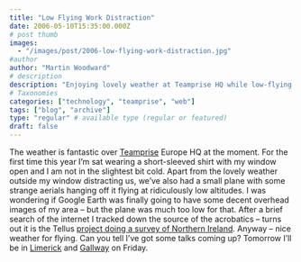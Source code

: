 ```yaml
---
title: "Low Flying Work Distraction"
date: 2006-05-10T15:35:00.000Z
# post thumb
images:
  - "/images/post/2006-low-flying-work-distraction.jpg"
#author
author: "Martin Woodward"
# description
description: "Enjoying lovely weather at Teamprise HQ while low-flying planes survey Northern Ireland distracts from upcoming talks in Limerick and Galway."
# Taxonomies
categories: ["technology", "teamprise", "web"]
tags: ["blog", "archive"]
type: "regular" # available type (regular or featured)
draft: false
---
```


The weather is fantastic over [Teamprise](http://www.teamprise.com/) Europe HQ at the moment. For the first time this year I’m sat wearing a short-sleeved shirt with my window open and I am not in the slightest bit cold. Apart from the lovely weather outside my window distracting us, we’ve also had a small plane with some strange aerials hanging off it flying at ridiculously low altitudes. I was wondering if Google Earth was finally going to have some decent overhead images of my area – but the plane was much too low for that. After a brief search of the internet I tracked down the source of the acrobatics – turns out it is the Tellus [project doing a survey of Northern Ireland](http://www.nics.gov.uk/press/eti/050708e-eti.htm). Anyway – nice weather for flying. Can you tell I’ve got some talks coming up? Tomorrow I’ll be in [Limerick](http://www.developers.ie/event.aspx?s=48) and [Gallway](http://www.itag.ie/CalendarofEvents/tabid/83/ctl/View/mid/410/Event/186/Start/200605121900/End/200605122030/Default.aspx) on Friday.
